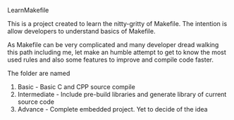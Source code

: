 LearnMakefile

This is a project created to learn the nitty-gritty of Makefile.
The intention is allow developers to understand basics of Makefile.

As Makefile can be very complicated and many developer dread walking this path
including me, let make an humble attempt to get to know the most used rules
and also some features to improve and compile code faster.

The folder are named
1. Basic  - Basic C and CPP source compile
2. Intermediate - Include pre-build libraries and generate library of current source code
3. Advance - Complete embedded project. Yet to decide of the idea
